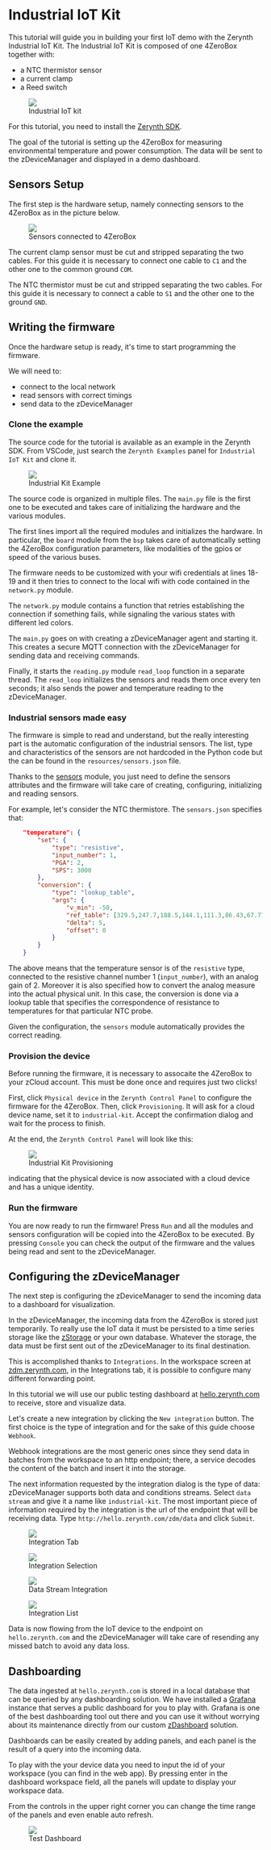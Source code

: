 # Industrial IoT Kit

This tutorial will guide you in building your first IoT demo with the Zerynth Industrial IoT Kit. The Industrial IoT Kit is composed of one 4ZeroBox together with:

- a NTC thermistor sensor
- a current clamp
- a Reed switch

<figure>
  <a data-fancybox="gallery" href="../img/industrial-iot-kit.jpg">
  <img src="../img/industrial-iot-kit.jpg" />
  </a>
  <figcaption>Industrial IoT kit</figcaption>
</figure>

For this tutorial, you need to install the [Zerynth SDK](../../gettingstarted/index.md).

The goal of the tutorial is setting up the 4ZeroBox for measuring environmental temperature and power consumption. The data will be sent to the zDeviceManager and displayed in a demo dashboard.


## Sensors Setup

The first step is the hardware setup, namely connecting sensors to the 4ZeroBox as in the picture below.

<figure>
  <a data-fancybox="gallery" href="../img/kit-01.png">
  <img src="../img/kit-01.png" />
  </a>
  <figcaption>Sensors connected to 4ZeroBox</figcaption>
</figure>

The current clamp sensor must be cut and stripped separating the two cables. For this guide it is necessary to connect one cable to `C1` and the other one to the common ground `COM`.

The NTC thermistor must be cut and stripped separating the two cables. For this guide it is necessary to connect a cable to `S1` and the other one to the ground `GND`. 


## Writing the firmware

Once the hardware setup is ready, it's time to start programming the firmware. 

We will need to:

- connect to the local network
- read sensors with correct timings
- send data to the zDeviceManager

### Clone the example

The source code for the tutorial is available as an example in the Zerynth SDK. From VSCode, just search the `Zerynth Examples` panel for `Industrial IoT Kit` and clone it.

<figure>
  <a data-fancybox="gallery" href="../img/kit-02.png">
  <img src="../img/kit-02.png" />
  </a>
  <figcaption>Industrial Kit Example</figcaption>
</figure>

The source code is organized in multiple files. The `main.py` file is the first one to be executed and takes care of initializing the hardware and the various modules.

The first lines import all the required modules and initializes the hardware. In particular, the `board` module from the `bsp` takes care of automatically setting the 4ZeroBox configuration parameters, like modalities of the gpios or speed of the various buses.

The firmware needs to be customized with your wifi credentials at lines 18-19 and it then tries to connect to the local wifi with code contained in the `network.py` module. 

The `network.py` module contains a function that retries establishing the connection if something fails, while signaling the various states with different led colors.

The `main.py` goes on with creating a zDeviceManager agent and starting it. This creates a secure MQTT connection with the zDeviceManager for sending data and receiving commands.

Finally, it starts the `reading.py` module `read_loop` function in a separate thread. The `read_loop` initializes the sensors and reads them once every ten seconds; it also sends the power and temperature reading to the zDeviceManager.

### Industrial sensors made easy

The firmware is simple to read and understand, but the really interesting part is the automatic configuration of the industrial sensors. The list, type and characteristics of the sensors are not hardcoded in the Python code but the can be found in the `resources/sensors.json` file.

Thanks to the [sensors](../../reference/libs/zerynth/zsensors/index.md) module, you just need to define the sensors attributes and the firmware will take care of creating, configuring, initializing and reading sensors.

For example, let's consider the NTC thermistore. The `sensors.json` specifies that:

```json
    "temperature": {
        "set": {
            "type": "resistive",
            "input_number": 1,
            "PGA": 2,
            "SPS": 3000
        },
        "conversion": {
            "type": "lookup_table",
            "args": {
                "v_min": -50,
                "ref_table": [329.5,247.7,188.5,144.1,111.3,86.43,67.77,53.41, ...],
                "delta": 5,
                "offset": 0
            }
        }
    }
```

The above means that the temperature sensor is of the `resistive` type, connected to the resistive channel number 1 (`input_number`), with an analog gain of 2. Moreover it is also specified how to convert the analog measure into the actual physical unit. In this case, the conversion is done via a lookup table that specifies the correspondence of resistance to temperatures for that particular NTC probe.

Given the configuration, the `sensors` module automatically provides the correct reading.


### Provision the device

Before running the firmware, it is necessary to assocaite the 4ZeroBox to your zCloud account. This must be done once and requires just two clicks!

First, click `Physical device` in the `Zerynth Control Panel` to configure the firmware for the 4ZeroBox. Then, click `Provisioning`. It will ask for a cloud device name, set it to `industrial-kit`. Accept the confirmation dialog and wait for the process to finish.

At the end, the `Zerynth Control Panel` will look like this:

<figure>
  <a data-fancybox="gallery" href="../img/kit-08.png">
  <img src="../img/kit-08.png" />
  </a>
  <figcaption>Industrial Kit Provisioning</figcaption>
</figure>

indicating that the physical device is now associated with a cloud device and has a unique identity.


### Run the firmware

You are now ready to run the firmware! Press `Run` and all the modules and sensors configuration will be copied into the 4ZeroBox to be executed.
By pressing `Console` you can check the output of the firmware and the values being read and sent to the zDeviceManager.



## Configuring the zDeviceManager

The next step is configuring the zDeviceManager to send the incoming data to a dashboard for visualization.

In the zDeviceManager, the incoming data from the 4ZeroBox is stored just temporarily. To really use the IoT data it must be persisted to a time series storage like the [zStorage](../../zCloud/zstorage_intro.md) or your own database. Whatever the storage, the data must be first sent out of the zDeviceManager to its final destination.

This is accomplished thanks to `Integrations`. In the workspace screen at [zdm.zerynth.com](https://zdm.zerynth.com), in the Integrations tab, it is possible to configure many different forwarding point.

In this tutorial we will use our public testing dashboard at [hello.zerynth.com](http://hello.zerynth.com) to receive, store and visualize data.

Let's create a new integration by clicking the `New integration` button. The first choice is the type of integration and for the sake of this guide choose `Webhook`. 

Webhook integrations are the most generic ones since they send data in batches from the workspace to an http endpoint; there, a service decodes the content of the batch and insert it into the storage.

The next information requested by the integration dialog is the type of data: zDeviceManager supports both data and conditions streams. Select `data stream` and give it a name like `industrial-kit`. The most important piece of information required by the integration is the url of the endpoint that will be receiving data. Type `http://hello.zerynth.com/zdm/data` and click `Submit`.

<figure>
  <a data-fancybox="gallery" href="../img/kit-03.png">
  <img src="../img/kit-03.png" />
  </a>
  <figcaption>Integration Tab</figcaption>
</figure>

<figure>
  <a data-fancybox="gallery" href="../img/kit-04.png">
  <img src="../img/kit-04.png" />
  </a>
  <figcaption>Integration Selection</figcaption>
</figure>

<figure>
  <a data-fancybox="gallery" href="../img/kit-05.png">
  <img src="../img/kit-05.png" />
  </a>
  <figcaption>Data Stream Integration</figcaption>
</figure>

<figure>
  <a data-fancybox="gallery" href="../img/kit-06.png">
  <img src="../img/kit-06.png" />
  </a>
  <figcaption>Integration List</figcaption>
</figure>


Data is now flowing from the IoT device to the endpoint on `hello.zerynth.com` and the zDeviceManager will take care of resending any missed batch to avoid any data loss.

## Dashboarding

The data ingested at `hello.zerynth.com` is stored in a local database that can be queried by any dashboarding solution. We have installed a [Grafana](https://grafana.com/) instance that serves a public dashboard for you to play with. Grafana is one of the best dashboarding tool out there and you can use it without worrying about its maintenance directly from our custom [zDashboard](../../zCloud/zdashboard_intro.md) solution.

Dashboards can be easily created by adding panels, and each panel is the result of a query into the incoming data.

To play with the your device data you need to input the id of your workspace (you can find in the web app). By pressing enter in the dashboard workspace field, all the panels will update to display your workspace data.

From the controls in the upper right corner you can change the time range of the panels and even enable auto refresh.

<figure>
  <a data-fancybox="gallery" href="../img/kit-07.png">
  <img src="../img/kit-07.png" />
  </a>
  <figcaption>Test Dashboard</figcaption>
</figure>


